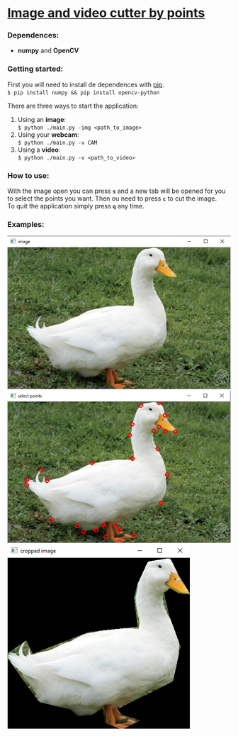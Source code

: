 # [Image and video cutter by points](https://github.com/LucasdRossi/image-video-cutter)

### Dependences:
- **numpy** and **OpenCV**

### Getting started:
First you will need to install de dependences with [pip](https://pypi.org/project/pip/).  
`$ pip install numpy && pip install opencv-python`  

There are  three ways to start the application:  
1. Using an **image**:    
`$ python ./main.py -img <path_to_image>`  
2. Using your **webcam**:    
`$ python ./main.py -v CAM`  
3. Using a **video**:    
`$ python ./main.py -v <path_to_video>`    

### How to use:  
With the image open you can press **`s`** and a new tab will be opened for you to select the points you want. Then ou need to press **`c`** to cut the image.  
To quit the application simply press **`q`** any time.  

### Examples:
![](./examples/1.png)  
![](./examples/2.png)  
![](./examples/3.png)  
